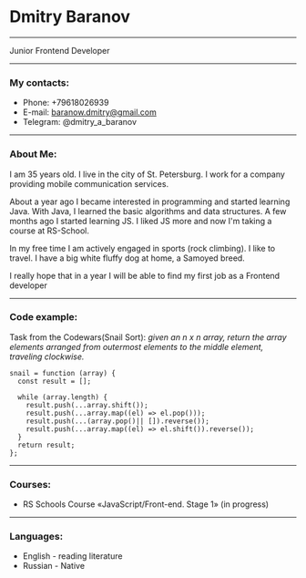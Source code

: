 

# **Dmitry Baranov**

---

Junior Frontend Developer

---

### **My contacts:** 
* Phone: +79618026939
* E-mail: baranow.dmitry@gmail.com
* Telegram: @dmitry_a_baranov

---

### **About Me:**
I am 35 years old. I live in the city of St. Petersburg. I work for a company providing mobile communication services.

About a year ago I became interested in programming and started learning Java. With Java, I learned the basic algorithms and data structures. A few months ago I started learning JS. I liked JS more and now I'm taking a course at RS-School.

In my free time I am actively engaged in sports (rock climbing). I like to travel. I have a big white fluffy dog at home, a Samoyed breed.

I really hope that in a year I will be able to find my first job as a Frontend developer

---

### **Code example:** 
Task from the Codewars(Snail Sort): _given an n x n array, return the array elements arranged from outermost elements to the middle element, traveling clockwise._
```
snail = function (array) {
  const result = [];

  while (array.length) {
    result.push(...array.shift());
    result.push(...array.map((el) => el.pop()));
    result.push(...(array.pop()|| []).reverse());
    result.push(...array.map((el) => el.shift()).reverse());
  }
  return result;
};

```
---

### **Courses:**

* RS Schools Course «JavaScript/Front-end. Stage 1» (in progress)

---

### **Languages:**

* English - reading literature
* Russian - Native